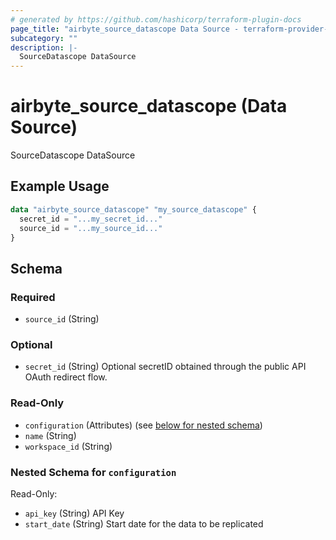 ```yaml
---
# generated by https://github.com/hashicorp/terraform-plugin-docs
page_title: "airbyte_source_datascope Data Source - terraform-provider-airbyte"
subcategory: ""
description: |-
  SourceDatascope DataSource
---
```


# airbyte_source_datascope (Data Source)

SourceDatascope DataSource

## Example Usage

```terraform
data "airbyte_source_datascope" "my_source_datascope" {
  secret_id = "...my_secret_id..."
  source_id = "...my_source_id..."
}
```

<!-- schema generated by tfplugindocs -->
## Schema

### Required

- `source_id` (String)

### Optional

- `secret_id` (String) Optional secretID obtained through the public API OAuth redirect flow.

### Read-Only

- `configuration` (Attributes) (see [below for nested schema](#nestedatt--configuration))
- `name` (String)
- `workspace_id` (String)

<a id="nestedatt--configuration"></a>
### Nested Schema for `configuration`

Read-Only:

- `api_key` (String) API Key
- `start_date` (String) Start date for the data to be replicated


